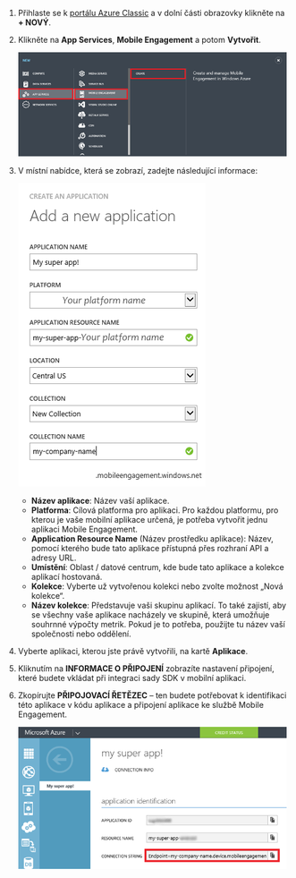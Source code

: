 1. Přihlaste se k [portálu Azure Classic](https://manage.windowsazure.com) a v dolní části obrazovky klikněte na **+ NOVÝ**.

2. Klikněte na **App Services**, **Mobile Engagement** a potom **Vytvořit**.

    ![](./media/mobile-engagement-create-app-in-portal/create-mobile-engagement-app.png)

3. V místní nabídce, která se zobrazí, zadejte následující informace:

    ![](./media/mobile-engagement-create-app-in-portal/create-azme-popup.png)

    - **Název aplikace**: Název vaší aplikace. 
    - **Platforma**: Cílová platforma pro aplikaci. Pro každou platformu, pro kterou je vaše mobilní aplikace určená, je potřeba vytvořit jednu aplikaci Mobile Engagement. 
    - **Application Resource Name** (Název prostředku aplikace): Název, pomocí kterého bude tato aplikace přístupná přes rozhraní API a adresy URL. 
    - **Umístění**: Oblast / datové centrum, kde bude tato aplikace a kolekce aplikací hostovaná.
    - **Kolekce**: Vyberte už vytvořenou kolekci nebo zvolte možnost „Nová kolekce“.
    - **Název kolekce**: Představuje vaši skupinu aplikací. To také zajistí, aby se všechny vaše aplikace nacházely ve skupině, která umožňuje souhrnné výpočty metrik. Pokud je to potřeba, použijte tu název vaší společnosti nebo oddělení.

4. Vyberte aplikaci, kterou jste právě vytvořili, na kartě **Aplikace**.

5. Kliknutím na **INFORMACE O PŘIPOJENÍ** zobrazíte nastavení připojení, které budete vkládat při integraci sady SDK v mobilní aplikaci.

6. Zkopírujte **PŘIPOJOVACÍ ŘETĚZEC** – ten budete potřebovat k identifikaci této aplikace v kódu aplikace a připojení aplikace ke službě Mobile Engagement.

    ![](./media/mobile-engagement-create-app-in-portal/app-connection-info-page.png)




<!--HONumber=Aug16_HO4-->


